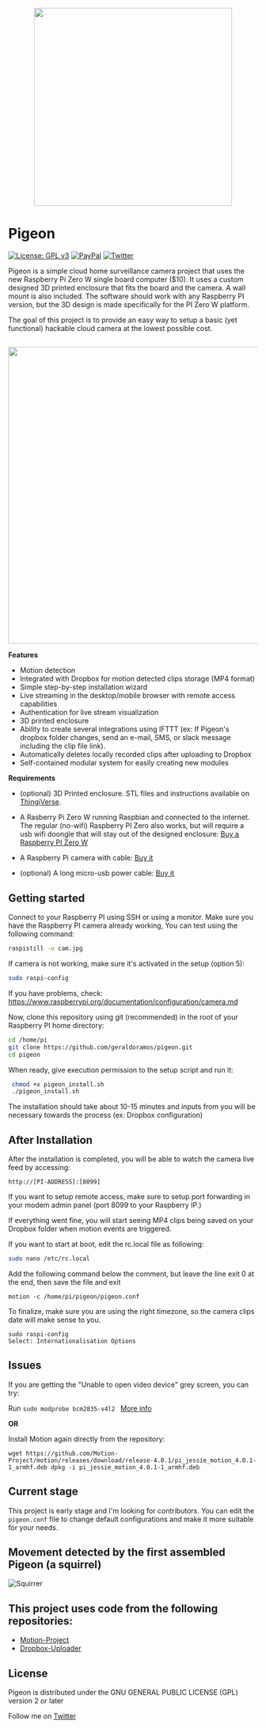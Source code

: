 <p align="center"><img src="https://s3-us-west-1.amazonaws.com/allge.us/logo_pigeon.svg" width="400"/></p>

# Pigeon
[![License: GPL v3](https://img.shields.io/badge/License-GPL%20v3-blue.svg)](https://github.com/geraldoramos/pigeon/blob/master/LICENSE)
[![PayPal](https://www.paypalobjects.com/en_US/i/btn/btn_donate_SM.gif)](https://www.paypal.me/GeraldoRamos)
[![Twitter](https://img.shields.io/twitter/url/https/twitter.com/fold_left.svg?style=social&label=Follow%20%40geraldoramos)](https://twitter.com/geraldoramos)

Pigeon is a simple cloud home surveillance camera project that uses the new Raspberry Pi Zero W single board computer ($10). It uses a custom designed 3D printed enclosure that fits the board and the camera. A wall mount is also included. The software should work with any Raspberry PI version, but the 3D design is made specifically for the PI Zero W platform.

The goal of this project is to provide an easy way to setup a basic (yet functional) hackable cloud camera at the lowest possible cost.

##
<p align="center"><img src="https://s3-us-west-1.amazonaws.com/allge.us/pigif.gif" width="600"/></p>


**Features**

* Motion detection
* Integrated with Dropbox for motion detected clips storage (MP4 format)
* Simple step-by-step installation wizard
* Live streaming in the desktop/mobile browser with remote access capabilities
* Authentication for live stream visualization
* 3D printed enclosure
* Ability to create several integrations using IFTTT (ex: If Pigeon's dropbox folder changes, send an e-mail, SMS, or slack message including the clip file link).
* Automatically deletes locally recorded clips after uploading to Dropbox
* Self-contained modular system for easily creating new modules

**Requirements**
* (optional) 3D Printed enclosure. STL files and instructions available on [ThingiVerse](http://www.thingiverse.com/thing:2230707).
* A Rasberry Pi Zero W running Raspbian and connected to the internet. The regular (no-wifi) Raspberry PI Zero also works, but will require a usb wifi doongle that will stay out of the designed enclosure: [Buy a Raspberry PI Zero W][829f44e8]
* A Raspberry Pi camera with cable: [Buy it][09e7e3d1]
* (optional) A long micro-usb power cable: [Buy it](https://www.aliexpress.com/item/1-2-3-5m-10ft-90-degree-Angle-Long-Micro-USB-Cable-20cm-Sync-data-Charging/32794612542.html?spm=2114.01010208.3.12.Xj3wx5&ws_ab_test=searchweb0_0,searchweb201602_4_10065_10130_10068_10136_10137_10138_10060_10062_10141_10056_10055_10054_10059_10099_129_10103_10102_10096_10148_10052_10053_10050_10107_10142_10051_10143_10084_10083_10119_10080_10082_10081_10110_10111_10112_10113_10114_10037_10032_10078_10079_10077_10073_10070_10123_10120_10124-10120,searchweb201603_6,afswitch_1_afChannel,ppcSwitch_7,single_sort_0_default&btsid=fc05fbd8-0d8a-47c8-b643-02df18983f6f&algo_expid=bb5c67b9-9680-48f5-8c33-d24c88072ce4-1&algo_pvid=bb5c67b9-9680-48f5-8c33-d24c88072ce4)

  [09e7e3d1]: https://www.aliexpress.com/item/New-Arrival-Raspberry-Pi-Zero-Camera-5MP-RPI-Zero-Camera-Module-Webcam-for-Raspberry-Pi-Zero/32785811007.html?spm=2114.01010208.3.12.clLgGm&ws_ab_test=searchweb0_0,searchweb201602_4_10065_10130_10068_10136_10137_10138_10060_10062_10141_10056_10055_10054_10059_10099_129_10103_10102_10096_10148_10147_10052_10053_10050_10107_10142_10051_10143_10084_10083_10119_10080_10082_10081_10110_10111_10112_10113_10114_10037_10032_10078_10079_10077_10073_10070_10123_10120_10124-10120,searchweb201603_6,afswitch_1_afChannel,ppcSwitch_7,single_sort_0_default&btsid=71405a16-56ea-4466-a92f-cae0d046ea2e&algo_expid=6607631f-0fea-4dff-8fec-95a907b45e65-1&algo_pvid=6607631f-0fea-4dff-8fec-95a907b45e65
  [2c44525c]: https://www.raspberrypi.org/blog/raspberry-pi-zero-w-joins-family/ "Info"
  [829f44e8]: https://www.raspberrypi.org/blog/raspberry-pi-zero-w-joins-family/ "Info"


## Getting started

Connect to your Raspberry PI using SSH or using a monitor. Make sure you have the Raspberry PI camera already working, You can test using the following command:

```bash
raspistill -o cam.jpg
```

If camera is not working, make sure it's activated in the setup (option 5):
```bash
sudo raspi-config
```

If you have problems, check: https://www.raspberrypi.org/documentation/configuration/camera.md

Now, clone this repository using git (recommended) in the root of your Raspberry PI home directory:

```bash
cd /home/pi
git clone https://github.com/geraldoramos/pigeon.git
cd pigeon
```

When ready, give execution permission to the setup script and run it:

```bash
 chmod +x pigeon_install.sh
 ./pigeon_install.sh
```

The installation should take about 10-15 minutes and inputs from you will be necessary towards the process (ex: Dropbox configuration)

## After Installation

After the installation is completed, you will be able to watch the camera live feed by accessing:

```
http://[PI-ADDRESS]:[8099]
```

If you want to setup remote access, make sure to setup port forwarding in your modem admin panel (port 8099 to your Raspberry IP.)

If everything went fine, you will start seeing MP4 clips being saved on your Dropbox folder when motion events are triggered.

If you want to start at boot, edit the rc.local file as following:
```Bash
sudo nano /etc/rc.local
```
Add the following command below the comment, but leave the line exit 0 at the end, then save the file and exit

```
motion -c /home/pi/pigeon/pigeon.conf
```

To finalize, make sure you are using the right timezone, so the camera clips date will make sense to you.

```
sudo raspi-config
Select: Internationalisation Options

```

## Issues

If you are getting the "Unable to open video device" grey screen, you can try:

Run `sudo modprobe bcm2835-v4l2 ` [More info](https://raspberrypi.stackexchange.com/questions/27737/unable-to-open-video-device-and-grey-screen)

**OR**

Install Motion again directly from the repository:

```wget https://github.com/Motion-Project/motion/releases/download/release-4.0.1/pi_jessie_motion_4.0.1-1_armhf.deb dpkg -i pi_jessie_motion_4.0.1-1_armhf.deb```



## Current stage

This project is early stage and I'm looking for contributors. You can edit the ```pigeon.conf``` file to change default configurations and make it more suitable for your needs.


## Movement detected by the first assembled Pigeon (a squirrel)
![Squirrer](https://s3-us-west-1.amazonaws.com/allge.us/squirrel.jpg)


## This project uses code from the following repositories:
* [Motion-Project](https://github.com/Motion-Project/motion)
* [Dropbox-Uploader](https://github.com/andreafabrizi/Dropbox-Uploader)


## License
Pigeon is distributed under the GNU GENERAL PUBLIC LICENSE (GPL) version 2 or later

Follow me on [Twitter](http://twitter.com/geraldoramos)


